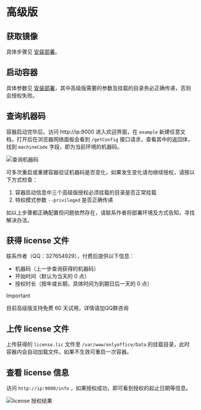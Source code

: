 # 高级版


## 获取镜像

具体步骤见 [安装部署](../install/docker.md)。

## 启动容器

具体参数见 [安装部署](../install/docker.md)，其中高级版需要的参数及挂载的目录务必正确传递，否则会授权失败。

## 查询机器码

容器启动完毕后，访问 http://ip:9000 进入欢迎界面，在 `example` 新建任意文档，打开后在浏览器网络面板会看到 `/getConfig` 接口请求，查看其中的返回体，找到 `machineCode` 字段，即为当前环境的机器码。

![查询机器码](/images/machineCode.png)

可多次重启或重建容器验证机器码是否变化，如果发生变化请勿继续授权，请按以下方式检查：

1. 容器启动信息中三个高级版授权必须挂载的目录是否正常挂载
2. 特权模式参数 `--privileged` 是否正确传递

如以上步骤都正确配置但问题依然存在，请联系作者将部署环境及方式告知，寻找解决办法。

## 获得 license 文件

联系作者（QQ：327654929），付费后提供以下信息：

- 机器码（上一步查询获得的机器码）
- 开始时间（默认为当天的 0 点）
- 授权时长（按年或长期，具体时间为到期日后一天的 0 点）

> [!IMPORTANT]
> 目前高级版支持免费 60 天试用，详情请加QQ群咨询



## 上传 license 文件

上传获得的 `license.lic` 文件至 `/var/www/onlyoffice/Data` 的挂载目录，此时容器内会自动加载文件。如果不生效可重启一次容器。

## 查看 license 信息

访问 `http://ip:9090/info` ，如果授权成功，即可看到授权的起止日期等信息。

![license 授权结果](/images/license.png)
